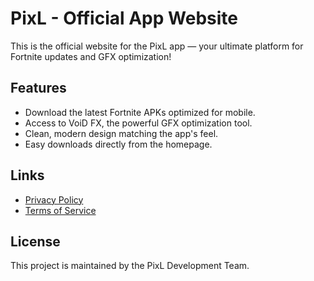 # PixL - Official App Website

This is the official website for the PixL app — your ultimate platform for Fortnite updates and GFX optimization!

## Features
- Download the latest Fortnite APKs optimized for mobile.
- Access to VoiD FX, the powerful GFX optimization tool.
- Clean, modern design matching the app's feel.
- Easy downloads directly from the homepage.

## Links
- [Privacy Policy](privacy-policy.html)
- [Terms of Service](terms-of-service.html)

## License
This project is maintained by the PixL Development Team.
